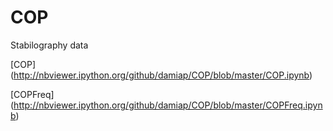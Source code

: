 COP
===
Stabilography data

[COP] (http://nbviewer.ipython.org/github/damiap/COP/blob/master/COP.ipynb)

[COPFreq] (http://nbviewer.ipython.org/github/damiap/COP/blob/master/COPFreq.ipynb)


